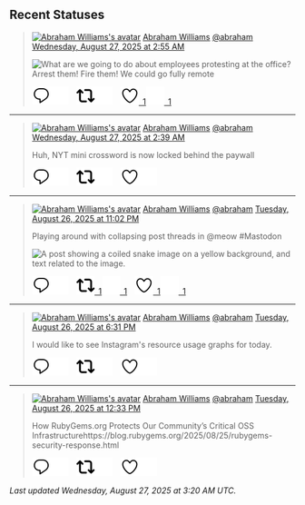 ## Recent Statuses

> <a href="https://indieweb.social/@abraham"><img alt="Abraham Williams's avatar" src="https://cdn.masto.host/indiewebsocial/accounts/avatars/109/292/540/382/343/163/original/d00f2e03ce9c85b1.jpg" height="24" width="24" ></a> [Abraham Williams](https://indieweb.social/@abraham) [@abraham](https://indieweb.social/@abraham) [Wednesday, August 27, 2025 at 2:55 AM](https://indieweb.social/@abraham/115098472254861877)
>
> 
>
> ![What are we going to do about employees protesting at the office?
Arrest them!
Fire them!
We could go fully remote](https://cdn.masto.host/indiewebsocial/media_attachments/files/115/098/465/900/362/036/original/f9e4e0cdc8de1fa4.jpg)
>
> [![Reply](./images/reply_light.svg#gh-light-mode-only "Reply")](https://indieweb.social/@abraham/115098472254861877#gh-light-mode-only)[![Reply](./images/reply.svg#gh-dark-mode-only "Reply")](https://indieweb.social/@abraham/115098472254861877#gh-dark-mode-only)&emsp;[![Boost](./images/retweet_light.svg#gh-light-mode-only "Boost")](https://indieweb.social/@abraham/115098472254861877#gh-light-mode-only)[![Boost](./images/retweet.svg#gh-dark-mode-only "Boost")](https://indieweb.social/@abraham/115098472254861877#gh-dark-mode-only)&emsp;[![Favorite](./images/like_light.svg#gh-light-mode-only "Favorite")&ensp;1](https://indieweb.social/@abraham/115098472254861877#gh-light-mode-only)[![Favorite](./images/like.svg#gh-dark-mode-only "Favorite")&ensp;1](https://indieweb.social/@abraham/115098472254861877#gh-dark-mode-only)


---

> <a href="https://indieweb.social/@abraham"><img alt="Abraham Williams's avatar" src="https://cdn.masto.host/indiewebsocial/accounts/avatars/109/292/540/382/343/163/original/d00f2e03ce9c85b1.jpg" height="24" width="24" ></a> [Abraham Williams](https://indieweb.social/@abraham) [@abraham](https://indieweb.social/@abraham) [Wednesday, August 27, 2025 at 2:39 AM](https://indieweb.social/@abraham/115098411657325943)
>
> Huh, NYT mini crossword is now locked behind the paywall
>
> [![Reply](./images/reply_light.svg#gh-light-mode-only "Reply")](https://indieweb.social/@abraham/115098411657325943#gh-light-mode-only)[![Reply](./images/reply.svg#gh-dark-mode-only "Reply")](https://indieweb.social/@abraham/115098411657325943#gh-dark-mode-only)&emsp;[![Boost](./images/retweet_light.svg#gh-light-mode-only "Boost")](https://indieweb.social/@abraham/115098411657325943#gh-light-mode-only)[![Boost](./images/retweet.svg#gh-dark-mode-only "Boost")](https://indieweb.social/@abraham/115098411657325943#gh-dark-mode-only)&emsp;[![Favorite](./images/like_light.svg#gh-light-mode-only "Favorite")](https://indieweb.social/@abraham/115098411657325943#gh-light-mode-only)[![Favorite](./images/like.svg#gh-dark-mode-only "Favorite")](https://indieweb.social/@abraham/115098411657325943#gh-dark-mode-only)


---

> <a href="https://indieweb.social/@abraham"><img alt="Abraham Williams's avatar" src="https://cdn.masto.host/indiewebsocial/accounts/avatars/109/292/540/382/343/163/original/d00f2e03ce9c85b1.jpg" height="24" width="24" ></a> [Abraham Williams](https://indieweb.social/@abraham) [@abraham](https://indieweb.social/@abraham) [Tuesday, August 26, 2025 at 11:02 PM](https://indieweb.social/@abraham/115097558148684269)
>
> Playing around with collapsing post threads in @meow #Mastodon
>
> ![A post showing a coiled snake image on a yellow background, and text related to the image.](https://cdn.masto.host/indiewebsocial/media_attachments/files/115/097/553/909/353/547/original/d9016053d809ce82.jpeg)
>
> [![Reply](./images/reply_light.svg#gh-light-mode-only "Reply")](https://indieweb.social/@abraham/115097558148684269#gh-light-mode-only)[![Reply](./images/reply.svg#gh-dark-mode-only "Reply")](https://indieweb.social/@abraham/115097558148684269#gh-dark-mode-only)&emsp;[![Boost](./images/retweet_light.svg#gh-light-mode-only "Boost")&ensp;1](https://indieweb.social/@abraham/115097558148684269#gh-light-mode-only)[![Boost](./images/retweet.svg#gh-dark-mode-only "Boost")&ensp;1](https://indieweb.social/@abraham/115097558148684269#gh-dark-mode-only)&emsp;[![Favorite](./images/like_light.svg#gh-light-mode-only "Favorite")&ensp;1](https://indieweb.social/@abraham/115097558148684269#gh-light-mode-only)[![Favorite](./images/like.svg#gh-dark-mode-only "Favorite")&ensp;1](https://indieweb.social/@abraham/115097558148684269#gh-dark-mode-only)


---

> <a href="https://indieweb.social/@abraham"><img alt="Abraham Williams's avatar" src="https://cdn.masto.host/indiewebsocial/accounts/avatars/109/292/540/382/343/163/original/d00f2e03ce9c85b1.jpg" height="24" width="24" ></a> [Abraham Williams](https://indieweb.social/@abraham) [@abraham](https://indieweb.social/@abraham) [Tuesday, August 26, 2025 at 6:31 PM](https://indieweb.social/@abraham/115096491358154426)
>
> I would like to see Instagram&#39;s resource usage graphs for today.
>
> [![Reply](./images/reply_light.svg#gh-light-mode-only "Reply")](https://indieweb.social/@abraham/115096491358154426#gh-light-mode-only)[![Reply](./images/reply.svg#gh-dark-mode-only "Reply")](https://indieweb.social/@abraham/115096491358154426#gh-dark-mode-only)&emsp;[![Boost](./images/retweet_light.svg#gh-light-mode-only "Boost")](https://indieweb.social/@abraham/115096491358154426#gh-light-mode-only)[![Boost](./images/retweet.svg#gh-dark-mode-only "Boost")](https://indieweb.social/@abraham/115096491358154426#gh-dark-mode-only)&emsp;[![Favorite](./images/like_light.svg#gh-light-mode-only "Favorite")](https://indieweb.social/@abraham/115096491358154426#gh-light-mode-only)[![Favorite](./images/like.svg#gh-dark-mode-only "Favorite")](https://indieweb.social/@abraham/115096491358154426#gh-dark-mode-only)


---

> <a href="https://indieweb.social/@abraham"><img alt="Abraham Williams's avatar" src="https://cdn.masto.host/indiewebsocial/accounts/avatars/109/292/540/382/343/163/original/d00f2e03ce9c85b1.jpg" height="24" width="24" ></a> [Abraham Williams](https://indieweb.social/@abraham) [@abraham](https://indieweb.social/@abraham) [Tuesday, August 26, 2025 at 12:33 PM](https://indieweb.social/@abraham/115095085512715658)
>
> How RubyGems.org Protects Our Community’s Critical OSS Infrastructurehttps://blog.rubygems.org/2025/08/25/rubygems-security-response.html
>
> [![Reply](./images/reply_light.svg#gh-light-mode-only "Reply")](https://indieweb.social/@abraham/115095085512715658#gh-light-mode-only)[![Reply](./images/reply.svg#gh-dark-mode-only "Reply")](https://indieweb.social/@abraham/115095085512715658#gh-dark-mode-only)&emsp;[![Boost](./images/retweet_light.svg#gh-light-mode-only "Boost")](https://indieweb.social/@abraham/115095085512715658#gh-light-mode-only)[![Boost](./images/retweet.svg#gh-dark-mode-only "Boost")](https://indieweb.social/@abraham/115095085512715658#gh-dark-mode-only)&emsp;[![Favorite](./images/like_light.svg#gh-light-mode-only "Favorite")](https://indieweb.social/@abraham/115095085512715658#gh-light-mode-only)[![Favorite](./images/like.svg#gh-dark-mode-only "Favorite")](https://indieweb.social/@abraham/115095085512715658#gh-dark-mode-only)


_Last updated Wednesday, August 27, 2025 at 3:20 AM UTC._

